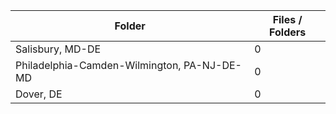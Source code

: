| Folder                                      |   Files / Folders |
|---------------------------------------------|-------------------|
| Salisbury, MD-DE                            |                 0 |
| Philadelphia-Camden-Wilmington, PA-NJ-DE-MD |                 0 |
| Dover, DE                                   |                 0 |